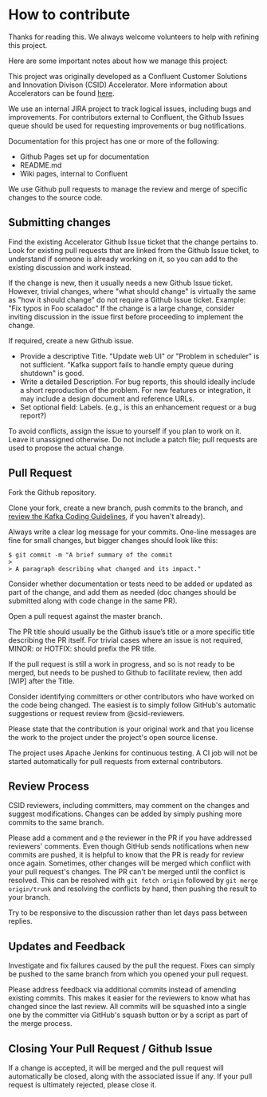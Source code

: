 # How to contribute

Thanks for reading this. We always welcome volunteers to help with refining this project.

Here are some important notes about how we manage this project:

This project was originally developed as a Confluent Customer Solutions and Innovation Divison (CSID) Accelerator.
More information about Accelerators can be found [here](https://www.confluent.io/confluent-accelerators/).

We use an internal JIRA project to track logical issues, including bugs and improvements. For contributors external to Confluent, the Github Issues queue should be used for requesting improvements or bug notifications.

Documentation for this project has one or more of the following:
- Github Pages set up for documentation
- README.md
- Wiki pages, internal to Confluent

We use Github pull requests to manage the review and merge of specific changes to the source code.

## Submitting changes

Find the existing Accelerator Github Issue ticket that the change pertains to.
Look for existing pull requests that are linked from the Github Issue ticket, to understand if someone is already working on it, so you can add to the existing discussion and work instead.

If the change is new, then it usually needs a new Github Issue ticket. However, trivial changes, where "what should change" is virtually the same as "how it should change" do not require a Github Issue ticket. Example: "Fix typos in Foo scaladoc"
If the change is a large change, consider inviting discussion in the issue first before proceeding to implement the change.

If required, create a new Github issue.

- Provide a descriptive Title. "Update web UI" or "Problem in scheduler" is not sufficient. "Kafka support fails to handle empty queue during shutdown" is good.
- Write a detailed Description. For bug reports, this should ideally include a short reproduction of the problem. For new features or integration, it may include a design document and reference URLs.
- Set optional field: Labels. (e.g., is this an enhancement request or a bug report?)

To avoid conflicts, assign the issue to yourself if you plan to work on it. Leave it unassigned otherwise.
Do not include a patch file; pull requests are used to propose the actual change.

## Pull Request
Fork the Github repository.

Clone your fork, create a new branch, push commits to the branch, and [review the Kafka Coding Guidelines](https://kafka.apache.org/coding-guide), if you haven't already).

Always write a clear log message for your commits. One-line messages are fine for small changes, but bigger changes should look like this:

    $ git commit -m "A brief summary of the commit
    > 
    > A paragraph describing what changed and its impact."

Consider whether documentation or tests need to be added or updated as part of the change, and add them as needed (doc changes should be submitted along with code change in the same PR).

Open a pull request against the master branch.

The PR title should usually be the Github issue’s title or a more specific title describing the PR itself. For trivial cases where an issue is not required, MINOR: or HOTFIX: should prefix the PR title.

If the pull request is still a work in progress, and so is not ready to be merged, but needs to be pushed to Github to facilitate review, then add [WIP] after the Title.

Consider identifying committers or other contributors who have worked on the code being changed. The easiest is to simply follow GitHub's automatic suggestions or request review from @csid-reviewers.

Please state that the contribution is your original work and that you license the work to the project under the project's open source license.

The project uses Apache Jenkins for continuous testing. A CI job will not be started automatically for pull requests from external contributors.

## Review Process
CSID reviewers, including committers, may comment on the changes and suggest modifications. Changes can be added by simply pushing more commits to the same branch.

Please add a comment and `@` the reviewer in the PR if you have addressed reviewers' comments. Even though GitHub sends notifications when new commits are pushed, it is helpful to know that the PR is ready for review once again.
Sometimes, other changes will be merged which conflict with your pull request's changes. The PR can't be merged until the conflict is resolved. This can be resolved with `git fetch origin` followed by `git merge origin/trunk` and resolving the conflicts by hand, then pushing the result to your branch.

Try to be responsive to the discussion rather than let days pass between replies.

## Updates and Feedback
Investigate and fix failures caused by the pull the request.
Fixes can simply be pushed to the same branch from which you opened your pull request.

Please address feedback via additional commits instead of amending existing commits. This makes it easier for the reviewers to know what has changed since the last review. All commits will be squashed into a single one by the committer via GitHub's squash button or by a script as part of the merge process.

## Closing Your Pull Request / Github Issue
If a change is accepted, it will be merged and the pull request will automatically be closed, along with the associated issue if any.
If your pull request is ultimately rejected, please close it.

